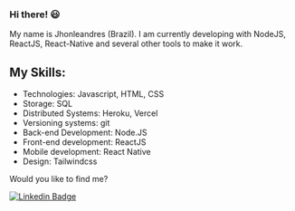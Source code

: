 ### Hi there! :smiley:

My name is Jhonleandres (Brazil). I am currently developing with NodeJS, ReactJS, React-Native and several other tools to make it work.

## My Skills:
- Technologies: Javascript, HTML, CSS
- Storage: SQL
- Distributed Systems: Heroku, Vercel
- Versioning systems: git
- Back-end Development: Node.JS
- Front-end development: ReactJS
- Mobile development: React Native
- Design: Tailwindcss

Would you like to find me?

[![Linkedin Badge](https://img.shields.io/badge/-LinkedIn-blue?style=flat-square&logo=Linkedin&logoColor=white&link=https://www.linkedin.com/in/anderson-ribeiro-dos-santos-a53a1a4b)](https://www.linkedin.com/in/jhonleandres)

